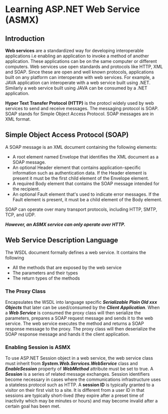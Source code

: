 # Learning ASP.NET Web Service (ASMX)

## Introduction

**Web services** are a standardized way for developing interoperable applications i.e enabling an application to invoke a method of another application.
These applications can be on the same computer or different computers. Web services use open standards and protocols like HTTP, XML and SOAP.
Since these are open and well known protocols, applications built on any platform can interoperate with web services.
For example, a JAVA application can interoperate with a web service built using .NET.
Similarly a web service built using JAVA can be consumed by a .NET application.

**Hyper Text Transfer Protocol (HTTP)** is the protocl widely used by web services to send and receive messages.
The messaging protocol is SOAP. SOAP stands for Simple Object Access Protocol. SOAP messages are in XML format.

## Simple Object Access Protocol (SOAP)

A SOAP message is an XML document containing the following elements:

- A root element named Envelope that identifies the XML document as a SOAP message.
- An optional Header element that contains application-specific information such as authentication data. If the Header element is present it must be the first child element of the Envelope element.
- A required Body element that contains the SOAP message intended for the recipient.
- An optional Fault element that's used to indicate error messages. If the Fault element is present, it must be a child element of the Body element.

SOAP can operate over many transport protocols, including HTTP, SMTP, TCP, and UDP.

***However, an ASMX service can only operate over HTTP.***

## Web Service Description Language

The WSDL document formally defines a web service. It contains the following

- All the methods that are exposed by the web service
- The parameters and their types
- The return types of the methods

### The Proxy Class

Encapsulates the WSDL into language specific ***Serializable Plain Old xxx Objects*** that later can be used/consumed by the ***Client Application***. 
When a ***Web Service*** is consumed the proxy class will then serialize the parameters, prepares a SOAP request message and sends it to the web service.
The web service executes the method and returns a SOAP response message to the proxy.
The proxy class will then deserialize the SOAP response message and hands it the client application.

### Enabling Session is ASMX
To use ASP.NET Session object in a web service, the web service class must inherit from ***System.Web.Services.WebService*** class and ***EnableSession*** property of ***WebMethod*** attribute must be set to true.
A ***Session*** is a series of related message exchanges. Session identifiers become necessary in cases where the communications infrastructure uses a stateless protocol such as HTTP.
A **session ID** is typically granted to a visitor on their first visit to a site.
It is different from a user ID in that sessions are typically short-lived (they expire after a preset time of inactivity which may be minutes or hours) and may become invalid after a certain goal has been met.